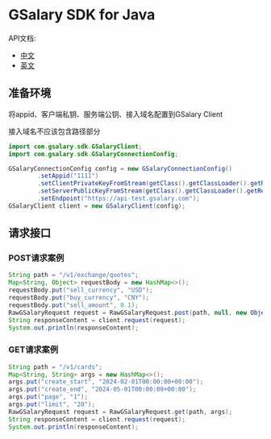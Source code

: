 # GSalary SDK for Java

API文档:

- [中文](https://api.gsalary.com/doc/index.html?lang=cn)
- [英文](https://api.gsalary.com/doc/index.html?lang=en)

## 准备环境

将appid、客户端私钥、服务端公钥、接入域名配置到GSalary Client

接入域名不应该包含路径部分
```java
import com.gsalary.sdk.GSalaryClient;
import com.gsalary.sdk.GSalaryConnectionConfig;

GSalaryConnectionConfig config = new GSalaryConnectionConfig()
        .setAppid("1111")
        .setClientPrivateKeyFromStream(getClass().getClassLoader().getResourceAsStream("test-private.pem"))
        .setServerPublicKeyFromStream(getClass().getClassLoader().getResourceAsStream("test-public.pem"))
        .setEndpoint("https://api-test.gsalary.com");
GSalaryClient client = new GSalaryClient(config);
```

## 请求接口

### POST请求案例

```java
String path = "/v1/exchange/quotes";
Map<String, Object> requestBody = new HashMap<>();
requestBody.put("sell_currency", "USD");
requestBody.put("buy_currency", "CNY");
requestBody.put("sell_amount", 0.1);
RawGSalaryRequest request = RawGSalaryRequest.post(path, null, new ObjectMapper().writeValueAsString(requestBody));
String responseContent = client.request(request);
System.out.println(responseContent);
```

### GET请求案例

```java
String path = "/v1/cards";
Map<String, String> args = new HashMap<>();
args.put("create_start", "2024-02-01T00:00:00+00:00");
args.put("create_end", "2024-05-01T00:00:00+00:00");
args.put("page", "1");
args.put("limit", "20");
RawGSalaryRequest request = RawGSalaryRequest.get(path, args);
String responseContent = client.request(request);
System.out.println(responseContent);
```